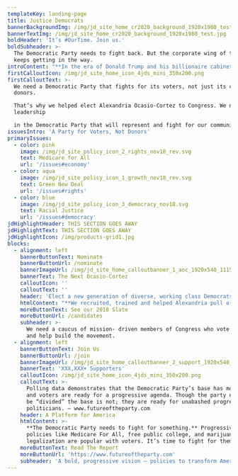 ```yaml
---
templateKey: landing-page
title: Justice Democrats
bannerBackgroundImg: /img/jd_site_home_cr2020_background_1920x1980_test.jpg
bannerTextImg: /img/jd_site_home_cr2020_background_1920x1980_test.jpg
boldHeader: 'It’s #OurTime. Join us.'
boldSubheader: >-
  The Democratic Party needs to fight back. But the corporate wing of the party
  keeps getting in the way. 
introContent: "**In the era of Donald Trump and his billionaire cabinet, we will fight for an America that belongs to all its people.** We are unafraid of taking on out-of-touch incumbents in primary challenges because we don’t need to just elect more Democrats, we need to elect better Democrats. \r\n\n**It’s time to usher in a new generation of Democrats** who have a bold vision to transform our economy and democracy."
firstCalloutIcon: /img/jd_site_home_icon_4jds_mini_350x200.png
firstCalloutText: >-
  We need a Democratic Party that fights for its voters, not just its corporate
  donors. 

  That’s why we helped elect Alexandria Ocasio-Cortez to Congress. We need
  leadership 

  in the Democratic Party that will represent and fight for our communities.
issuesIntro: 'A Party for Voters, Not Donors'
primaryIssues:
  - color: pink
    image: /img/jd_site_policy_icon_2_rights_nov18_rev.svg
    text: Medicare for All
    url: '/issues#economy'
  - color: aqua
    image: /img/jd_site_policy_icon_1_growth_nov18_rev.svg
    text: Green New Deal
    url: '/issues#rights'
  - color: blue
    image: /img/jd_site_policy_icon_3_democracy_nov18.svg
    text: Racial Justice
    url: '/issues#democracy'
jdHighlightHeader: THIS SECTION GOES AWAY
jdHighlightText: THIS SECTION GOES AWAY
jdHighlightIcon: /img/products-grid1.jpg
blocks:
  - alignment: left
    bannerButtonText: Nominate
    bannerButtonUrl: /nominate
    bannerImageUrl: /img/jd_site_home_calloutbanner_1_aoc_1920x540_111518.jpg
    bannerText: The Next Ocasio-Cortez
    calloutIcon: ''
    calloutText: ''
    header: 'Elect a new generation of diverse, working class Democrats'
    htmlContent: "**We recruited, trained and helped Alexandria pull off one of the biggest upsets in American history.** But the top of the Democratic Party is still disproportionately wealthier, whiter, and more male than the base. \r\n\n**Now it’s time for more leaders in the Democratic Party who don’t just represent the corporate donors, but the voters of the Democratic Party:** women, people of color, young people, and working class people of all backgrounds and help build our multiracial populist movement."
    moreButtonText: See our 2018 Slate
    moreButtonUrl: /candidates
    subheader: >-
      We need a caucus of mission- driven members of Congress who vote together
      and help build the movement.
  - alignment: left
    bannerButtonText: Join Us
    bannerButtonUrl: /join
    bannerImageUrl: /img/jd_site_home_calloutbanner_2_support_1920x540_111518.jpg
    bannerText: 'XXX,XXX+ Supporters'
    calloutIcon: /img/jd_site_home_icon_4jds_mini_350x200.png
    calloutText: >-
      Polling data demonstrates that the Democratic Party’s base has moved left,
      and voters are ready for a progressive agenda. Though the party elites may
      be “divided” the base is not; they are ready for unabashed progressive
      politicians. — www.futureoftheparty.com
    header: A Platform for America
    htmlContent: >-
      **The Democratic Party needs to fight for something.** Progressive
      policies like Medicare For All, free public college, and marijuana
      legalization are popular with voters. It’s time to fight for them.
    moreButtonText: Read The Report
    moreButtonUrl: 'https://www.futureoftheparty.com'
    subheader: 'A bold, progressive vision — policies to transform America.'
---
```


